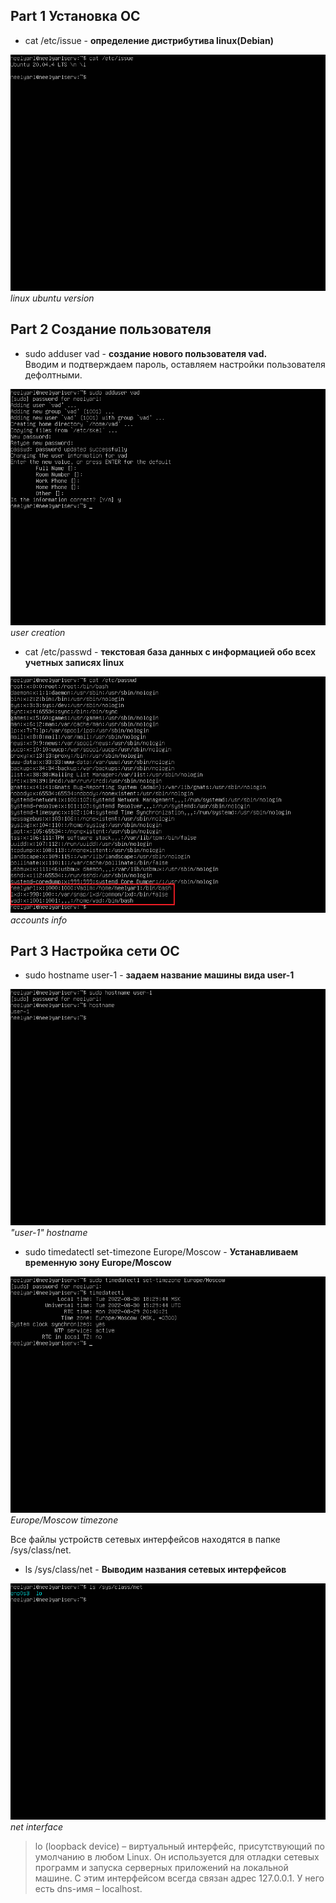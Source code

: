 ## Part 1 Установка ОС ##

* cat /etc/issue - **определение дистрибутива linux(Debian)**

![linux ubuntu version](/Screenshots/part_1.jpg)
*linux ubuntu version*
            
## Part 2 Создание пользователя ##

* sudo adduser vad - **создание нового пользователя vad.**  
Вводим и подтверждаем пароль, оставляем настройки пользователя дефолтными.

![user creation](/Screenshots/part_2.1.jpg)
*user creation*  

* cat /etc/passwd - **текстовая база данных с информацией обо всех учетных записях linux**

![accounts info](/Screenshots/part_2.2.jpg)
*accounts info*  

## Part 3 Настройка сети ОС ##

* sudo hostname user-1 - **задаем название машины вида user-1**  

!["user-1" hostname](/Screenshots/part_3.1.jpg)
*"user-1" hostname*

* sudo timedatectl set-timezone Europe/Moscow - **Устанавливаем временную зону Europe/Moscow**  

![Europe/Moscow timezone](/Screenshots/part_3.2.jpg)
*Europe/Moscow timezone*  

Все файлы устройств сетевых интерфейсов находятся в папке /sys/class/net.
* ls /sys/class/net - **Выводим названия сетевых интерфейсов**  

![net interface](/Screenshots/part_3.3.jpg)  
*net interface*
> lo (loopback device) – виртуальный интерфейс, присутствующий по умолчанию в любом Linux. Он используется для отладки сетевых программ и запуска серверных приложений на локальной машине. С этим интерфейсом всегда связан адрес 127.0.0.1. У него есть dns-имя – localhost.